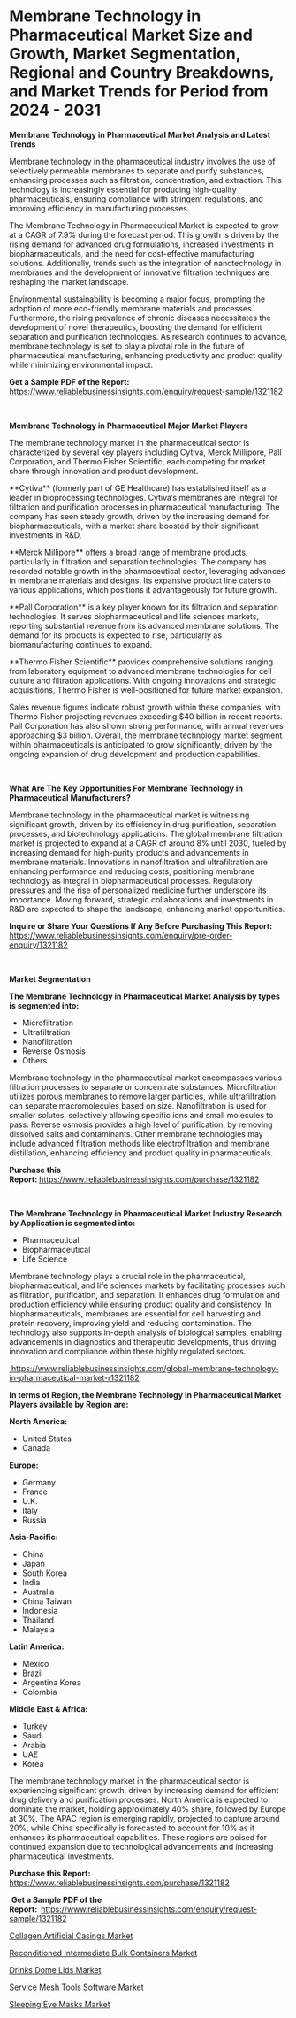 <p><h1>Membrane Technology in Pharmaceutical Market Size and Growth, Market Segmentation, Regional and Country Breakdowns, and Market Trends for Period from 2024 -  2031</h1></p><p><strong>Membrane Technology in Pharmaceutical Market Analysis and Latest Trends</strong></p>
<p><p>Membrane technology in the pharmaceutical industry involves the use of selectively permeable membranes to separate and purify substances, enhancing processes such as filtration, concentration, and extraction. This technology is increasingly essential for producing high-quality pharmaceuticals, ensuring compliance with stringent regulations, and improving efficiency in manufacturing processes.</p><p>The Membrane Technology in Pharmaceutical Market is expected to grow at a CAGR of 7.9% during the forecast period. This growth is driven by the rising demand for advanced drug formulations, increased investments in biopharmaceuticals, and the need for cost-effective manufacturing solutions. Additionally, trends such as the integration of nanotechnology in membranes and the development of innovative filtration techniques are reshaping the market landscape.</p><p>Environmental sustainability is becoming a major focus, prompting the adoption of more eco-friendly membrane materials and processes. Furthermore, the rising prevalence of chronic diseases necessitates the development of novel therapeutics, boosting the demand for efficient separation and purification technologies. As research continues to advance, membrane technology is set to play a pivotal role in the future of pharmaceutical manufacturing, enhancing productivity and product quality while minimizing environmental impact.</p></p>
<p><strong>Get a Sample PDF of the Report:&nbsp;</strong> <a href="https://www.reliablebusinessinsights.com/enquiry/request-sample/1321182?utm_campaign=1780&utm_medium=2&utm_source=Github&utm_content=ia&utm_term=30102024&utm_id=membrane-technology-in-pharmaceutical">https://www.reliablebusinessinsights.com/enquiry/request-sample/1321182</a></p>
<p>&nbsp;</p>
<p><strong>Membrane Technology in Pharmaceutical Major Market Players</strong></p>
<p><p>The membrane technology market in the pharmaceutical sector is characterized by several key players including Cytiva, Merck Millipore, Pall Corporation, and Thermo Fisher Scientific, each competing for market share through innovation and product development.</p><p>**Cytiva** (formerly part of GE Healthcare) has established itself as a leader in bioprocessing technologies. Cytiva’s membranes are integral for filtration and purification processes in pharmaceutical manufacturing. The company has seen steady growth, driven by the increasing demand for biopharmaceuticals, with a market share boosted by their significant investments in R&D.</p><p>**Merck Millipore** offers a broad range of membrane products, particularly in filtration and separation technologies. The company has recorded notable growth in the pharmaceutical sector, leveraging advances in membrane materials and designs. Its expansive product line caters to various applications, which positions it advantageously for future growth.</p><p>**Pall Corporation** is a key player known for its filtration and separation technologies. It serves biopharmaceutical and life sciences markets, reporting substantial revenue from its advanced membrane solutions. The demand for its products is expected to rise, particularly as biomanufacturing continues to expand.</p><p>**Thermo Fisher Scientific** provides comprehensive solutions ranging from laboratory equipment to advanced membrane technologies for cell culture and filtration applications. With ongoing innovations and strategic acquisitions, Thermo Fisher is well-positioned for future market expansion.</p><p>Sales revenue figures indicate robust growth within these companies, with Thermo Fisher projecting revenues exceeding $40 billion in recent reports. Pall Corporation has also shown strong performance, with annual revenues approaching $3 billion. Overall, the membrane technology market segment within pharmaceuticals is anticipated to grow significantly, driven by the ongoing expansion of drug development and production capabilities.</p></p>
<p>&nbsp;</p>
<p><strong>What Are The Key Opportunities For Membrane Technology in Pharmaceutical Manufacturers?</strong></p>
<p><p>Membrane technology in the pharmaceutical market is witnessing significant growth, driven by its efficiency in drug purification, separation processes, and biotechnology applications. The global membrane filtration market is projected to expand at a CAGR of around 8% until 2030, fueled by increasing demand for high-purity products and advancements in membrane materials. Innovations in nanofiltration and ultrafiltration are enhancing performance and reducing costs, positioning membrane technology as integral in biopharmaceutical processes. Regulatory pressures and the rise of personalized medicine further underscore its importance. Moving forward, strategic collaborations and investments in R&D are expected to shape the landscape, enhancing market opportunities.</p></p>
<p><strong>Inquire or Share Your Questions If Any Before Purchasing This Report:</strong> <a href="https://www.reliablebusinessinsights.com/enquiry/pre-order-enquiry/1321182?utm_campaign=1780&utm_medium=2&utm_source=Github&utm_content=ia&utm_term=30102024&utm_id=membrane-technology-in-pharmaceutical">https://www.reliablebusinessinsights.com/enquiry/pre-order-enquiry/1321182</a></p>
<p>&nbsp;</p>
<p><strong>Market Segmentation</strong></p>
<p><strong>The Membrane Technology in Pharmaceutical Market Analysis by types is segmented into:</strong></p>
<p><ul><li>Microfiltration</li><li>Ultrafiltration</li><li>Nanofiltration</li><li>Reverse Osmosis</li><li>Others</li></ul></p>
<p><p>Membrane technology in the pharmaceutical market encompasses various filtration processes to separate or concentrate substances. Microfiltration utilizes porous membranes to remove larger particles, while ultrafiltration can separate macromolecules based on size. Nanofiltration is used for smaller solutes, selectively allowing specific ions and small molecules to pass. Reverse osmosis provides a high level of purification, by removing dissolved salts and contaminants. Other membrane technologies may include advanced filtration methods like electrofiltration and membrane distillation, enhancing efficiency and product quality in pharmaceuticals.</p></p>
<p><strong>Purchase this Report:&nbsp;</strong><a href="https://www.reliablebusinessinsights.com/purchase/1321182?utm_campaign=1780&utm_medium=2&utm_source=Github&utm_content=ia&utm_term=30102024&utm_id=membrane-technology-in-pharmaceutical">https://www.reliablebusinessinsights.com/purchase/1321182</a></p>
<p>&nbsp;</p>
<p><strong>The Membrane Technology in Pharmaceutical Market Industry Research by Application is segmented into:</strong></p>
<p><ul><li>Pharmaceutical</li><li>Biopharmaceutical</li><li>Life Science</li></ul></p>
<p><p>Membrane technology plays a crucial role in the pharmaceutical, biopharmaceutical, and life sciences markets by facilitating processes such as filtration, purification, and separation. It enhances drug formulation and production efficiency while ensuring product quality and consistency. In biopharmaceuticals, membranes are essential for cell harvesting and protein recovery, improving yield and reducing contamination. The technology also supports in-depth analysis of biological samples, enabling advancements in diagnostics and therapeutic developments, thus driving innovation and compliance within these highly regulated sectors.</p></p>
<p><a href="https://www.reliablebusinessinsights.com/global-membrane-technology-in-pharmaceutical-market-r1321182?utm_campaign=1780&utm_medium=2&utm_source=Github&utm_content=ia&utm_term=30102024&utm_id=membrane-technology-in-pharmaceutical">&nbsp;https://www.reliablebusinessinsights.com/global-membrane-technology-in-pharmaceutical-market-r1321182</a></p>
<p><strong>In terms of Region, the Membrane Technology in Pharmaceutical Market Players available by Region are:</strong></p>
<p>
    <p> <strong> North America: </strong>
        <ul>
            <li>United States</li>
            <li>Canada</li>
        </ul>
        </p> 
    <p> <strong> Europe: </strong>
        <ul>
            <li>Germany</li>
            <li>France</li>
            <li>U.K.</li>
            <li>Italy</li>
            <li>Russia</li>
        </ul>
        </p> 
    <p> <strong> Asia-Pacific: </strong>
        <ul>
            <li>China</li>
            <li>Japan</li>
            <li>South Korea</li>
            <li>India</li>
            <li>Australia</li>
            <li>China Taiwan</li>
            <li>Indonesia</li>
            <li>Thailand</li>
            <li>Malaysia</li>
        </ul>
        </p> 
    <p> <strong> Latin America: </strong>
        <ul>
            <li>Mexico</li>
            <li>Brazil</li>
            <li>Argentina Korea</li>
            <li>Colombia</li>
        </ul>
        </p> 
    <p> <strong> Middle East & Africa: </strong>
        <ul>
            <li>Turkey</li>
            <li>Saudi</li>
            <li>Arabia</li>
            <li>UAE</li>
            <li>Korea</li>
        </ul>
    </p>
    </p>
<p><p>The membrane technology market in the pharmaceutical sector is experiencing significant growth, driven by increasing demand for efficient drug delivery and purification processes. North America is expected to dominate the market, holding approximately 40% share, followed by Europe at 30%. The APAC region is emerging rapidly, projected to capture around 20%, while China specifically is forecasted to account for 10% as it enhances its pharmaceutical capabilities. These regions are poised for continued expansion due to technological advancements and increasing pharmaceutical investments.</p></p>
<p><strong>Purchase this Report: </strong><a href="https://www.reliablebusinessinsights.com/purchase/1321182?utm_campaign=1780&utm_medium=2&utm_source=Github&utm_content=ia&utm_term=30102024&utm_id=membrane-technology-in-pharmaceutical">https://www.reliablebusinessinsights.com/purchase/1321182</a></p>
<p>&nbsp;<strong>Get a Sample PDF of the Report:&nbsp;&nbsp;</strong><a href="https://www.reliablebusinessinsights.com/enquiry/request-sample/1321182?utm_campaign=1780&utm_medium=2&utm_source=Github&utm_content=ia&utm_term=30102024&utm_id=membrane-technology-in-pharmaceutical">https://www.reliablebusinessinsights.com/enquiry/request-sample/1321182</a></p>
<p><strong></strong></p>
<p><p><a href="https://www.linkedin.com/pulse/consumer-behavior-shifts-collagen-artificial-casings-szcje?utm_campaign=1780&utm_medium=2&utm_source=Github&utm_content=ia&utm_term=30102024&utm_id=membrane-technology-in-pharmaceutical">Collagen Artificial Casings Market</a></p><p><a href="https://www.linkedin.com/pulse/reconditioned-intermediate-bulk-containers-market-trends-wstpc?utm_campaign=1780&utm_medium=2&utm_source=Github&utm_content=ia&utm_term=30102024&utm_id=membrane-technology-in-pharmaceutical">Reconditioned Intermediate Bulk Containers Market</a></p><p><a href="https://www.linkedin.com/pulse/drinks-dome-lids-market-outlook-forecast-from-2024-pxirc?utm_campaign=1780&utm_medium=2&utm_source=Github&utm_content=ia&utm_term=30102024&utm_id=membrane-technology-in-pharmaceutical">Drinks Dome Lids Market</a></p><p><a href="https://github.com/ygfu6u/Market-Research-Report-List-1/blob/main/service-mesh-tools-software-market.md?utm_campaign=1780&utm_medium=2&utm_source=Github&utm_content=ia&utm_term=30102024&utm_id=membrane-technology-in-pharmaceutical">Service Mesh Tools Software Market</a></p><p><a href="https://www.linkedin.com/pulse/sleeping-eye-masks-market-outlook-complete-industry-analysis-m22wc?utm_campaign=1780&utm_medium=2&utm_source=Github&utm_content=ia&utm_term=30102024&utm_id=membrane-technology-in-pharmaceutical">Sleeping Eye Masks Market</a></p></p>